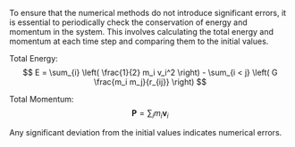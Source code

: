 To ensure that the numerical methods do not introduce significant errors, it is essential to periodically check the conservation of energy and momentum in the system. This involves calculating the total energy and momentum at each time step and comparing them to the initial values.

Total Energy:
$$
E = \sum_{i} \left( \frac{1}{2} m_i v_i^2 \right) - \sum_{i < j} \left( G \frac{m_i m_j}{r_{ij}} \right)
$$

Total Momentum:
$$
\mathbf{P} = \sum_{i} m_i \mathbf{v}_i
$$

Any significant deviation from the initial values indicates numerical errors.

